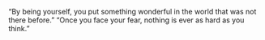 “By being yourself, you put something wonderful in the world that was not there before.” 
“Once you face your fear, nothing is ever as hard as you think.”
